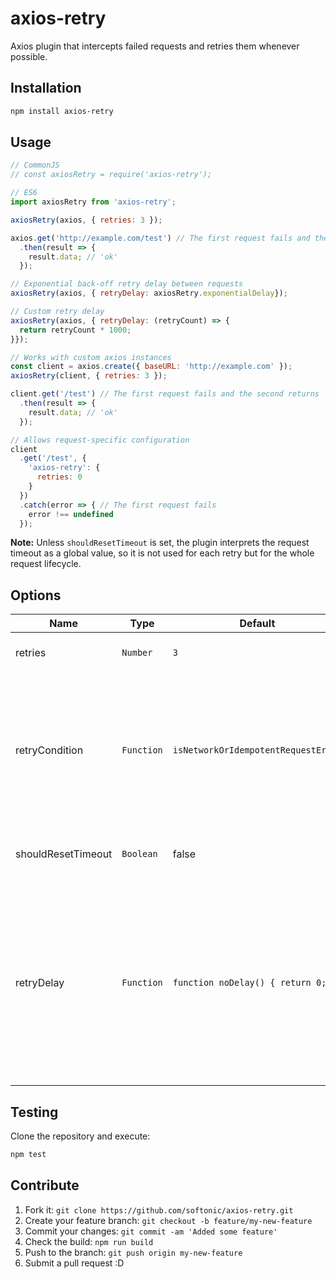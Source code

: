 # axios-retry

Axios plugin that intercepts failed requests and retries them whenever possible.

## Installation

```bash
npm install axios-retry
```

## Usage

```js
// CommonJS
// const axiosRetry = require('axios-retry');

// ES6
import axiosRetry from 'axios-retry';

axiosRetry(axios, { retries: 3 });

axios.get('http://example.com/test') // The first request fails and the second returns 'ok'
  .then(result => {
    result.data; // 'ok'
  });

// Exponential back-off retry delay between requests
axiosRetry(axios, { retryDelay: axiosRetry.exponentialDelay});

// Custom retry delay
axiosRetry(axios, { retryDelay: (retryCount) => {
  return retryCount * 1000;
}});

// Works with custom axios instances
const client = axios.create({ baseURL: 'http://example.com' });
axiosRetry(client, { retries: 3 });

client.get('/test') // The first request fails and the second returns 'ok'
  .then(result => {
    result.data; // 'ok'
  });

// Allows request-specific configuration
client
  .get('/test', {
    'axios-retry': {
      retries: 0
    }
  })
  .catch(error => { // The first request fails
    error !== undefined
  });
```

**Note:** Unless `shouldResetTimeout` is set, the plugin interprets the request timeout as a global value, so it is not used for each retry but for the whole request lifecycle.

## Options

| Name | Type | Default | Description |
| --- | --- | --- | --- |
| retries | `Number` | `3` | The number of times to retry before failing. |
| retryCondition | `Function` | `isNetworkOrIdempotentRequestError` | A callback to further control if a request should be retried.  By default, it retries if it is a network error or a 5xx error on an idempotent request (GET, HEAD, OPTIONS, PUT or DELETE). |
| shouldResetTimeout | `Boolean` | false | Defines if the timeout should be reset between retries |
| retryDelay | `Function` | `function noDelay() { return 0; }` | A callback to further control the delay between retried requests. By default there is no delay between retries. Another option is exponentialDelay ([Exponential Backoff](https://developers.google.com/analytics/devguides/reporting/core/v3/errors#backoff)). The function is passed `retryCount` and `error`. |

## Testing

Clone the repository and execute:

```bash
npm test
```

## Contribute

1. Fork it: `git clone https://github.com/softonic/axios-retry.git`
2. Create your feature branch: `git checkout -b feature/my-new-feature`
3. Commit your changes: `git commit -am 'Added some feature'`
4. Check the build: `npm run build`
4. Push to the branch: `git push origin my-new-feature`
5. Submit a pull request :D
